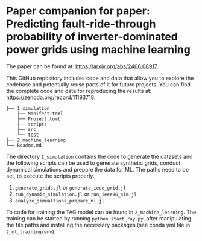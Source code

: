 # Paper companion for paper: Predicting fault-ride-through probability of inverter-dominated power grids using machine learning
The paper can be found at: https://arxiv.org/abs/2406.08917.

This GitHub repository includes code and data that allow you to explore the codebase and potentially reuse parts of it for future projects. You can find the complete code and data for reproducing the results at: https://zenodo.org/record/11193718.

```
├── 1_simulation 
    ├── Manifest.toml
    ├── Project.toml
    ├── scripts
    ├── src
    └── test
├── 2_machine_learning
└── Readme.md
```

The directory ```1_simulation``` contains the code to generate the datasets and the following scripts can be used to generate synthetic grids, conduct dynamical simulations and prepare the data for ML.
The paths need to be set, to execute the scripts properly.

1. ```generate_grids.jl``` or ```generate_ieee_grid.jl```
2. ```run_dynamic_simulation.jl``` or ```run_ieee96_sim.jl```
3. ```analyze_simualtions_prepare_ml.jl```

To code for training the TAG model can be found in ```2_machine_learning```. The training can be started by running ```python start_ray.py```, after manipulating the file paths and installing the necessary packages (see conda yml file in ```2_ml_training/env```). 

